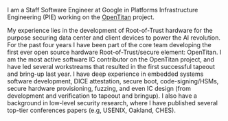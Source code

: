I am a Staff Software Engineer at Google in Platforms Infrastructure Engineering
(PIE) working on the [OpenTitan](https://opentitan.org/) project.

My experience lies in the development of Root-of-Trust hardware for the purpose
securing data center and client devices to power the AI revolution. For the past
four years I have been part of the core team developing the first ever open
source hardware Root-of-Trust/secure element: OpenTitan. I am the most active
software IC contributor on the OpenTitan project, and have led several
workstreams that resulted in the first successful tapeout and bring-up last
year. I have deep experience in embedded systems software development, DICE
attestation, secure boot, code-signing/HSMs, secure hardware provisioning,
fuzzing, and even IC design (from development and verification to tapeout and
bringup). I also have a background in low-level security research, where I have
published several top-tier conferences papers (e.g, USENIX, Oakland, CHES). 
